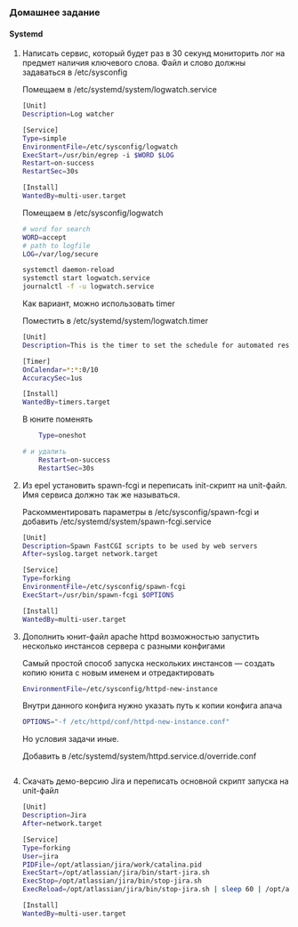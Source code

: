 ### Домашнее задание
#### Systemd
1. Написать сервис, который будет раз в 30 секунд мониторить лог на предмет наличия ключевого слова. Файл и слово должны задаваться в /etc/sysconfig

    Помещаем в /etc/systemd/system/logwatch.service
    ```bash
    [Unit]
    Description=Log watcher

    [Service]
    Type=simple
    EnvironmentFile=/etc/sysconfig/logwatch
    ExecStart=/usr/bin/egrep -i $WORD $LOG
    Restart=on-success
    RestartSec=30s
 
    [Install]
    WantedBy=multi-user.target
    ```
    Помещаем в /etc/sysconfig/logwatch
    ```bash
    # word for search
    WORD=accept
    # path to logfile
    LOG=/var/log/secure
    ```
    ```bash
    systemctl daemon-reload
    systemctl start logwatch.service
    journalctl -f -u logwatch.service 
    ```
    Как вариант, можно использовать timer
    
    Поместить в /etc/systemd/system/logwatch.timer
    ```bash
    [Unit]
    Description=This is the timer to set the schedule for automated restart of logwatch

    [Timer]
    OnCalendar=*:*:0/10
    AccuracySec=1us

    [Install]
    WantedBy=timers.target
    ```
    В юните поменять 
    ```bash
        Type=oneshot
    
    # и удалить
        Restart=on-success
        RestartSec=30s
    ```
2. Из epel установить spawn-fcgi и переписать init-скрипт на unit-файл. Имя сервиса должно так же называться.
    
    Раскомментировать параметры в /etc/sysconfig/spawn-fcgi и добавить /etc/systemd/system/spawn-fcgi.service
    ```bash
    [Unit]
    Description=Spawn FastCGI scripts to be used by web servers
    After=syslog.target network.target
    
    [Service]
    Type=forking
    EnvironmentFile=/etc/sysconfig/spawn-fcgi
    ExecStart=/usr/bin/spawn-fcgi $OPTIONS
    
    [Install]
    WantedBy=multi-user.target
    ```

3. Дополнить юнит-файл apache httpd возможностью запустить несколько инстансов сервера с разными конфигами

    Самый простой способ запуска нескольких инстансов — создать копию юнита с новым именем и отредактировать
    ```bash
    EnvironmentFile=/etc/sysconfig/httpd-new-instance
    ```
     Внутри данного конфига нужно указать путь к копии конфига апача
     ```bash
    OPTIONS="-f /etc/httpd/conf/httpd-new-instance.conf"
    ```
    
    Но условия задачи иные.
    
    Добавить в /etc/systemd/system/httpd.service.d/override.conf 
    ```bash
    
    ```

4. Скачать демо-версию Jira и переписать основной скрипт запуска на unit-файл

    ```bash
    [Unit] 
    Description=Jira
    After=network.target
    
    [Service] 
    Type=forking
    User=jira
    PIDFile=/opt/atlassian/jira/work/catalina.pid
    ExecStart=/opt/atlassian/jira/bin/start-jira.sh
    ExecStop=/opt/atlassian/jira/bin/stop-jira.sh
    ExecReload=/opt/atlassian/jira/bin/stop-jira.sh | sleep 60 | /opt/atlassian/jira/bin/start-jira.sh
    
    [Install] 
    WantedBy=multi-user.target 
    ```